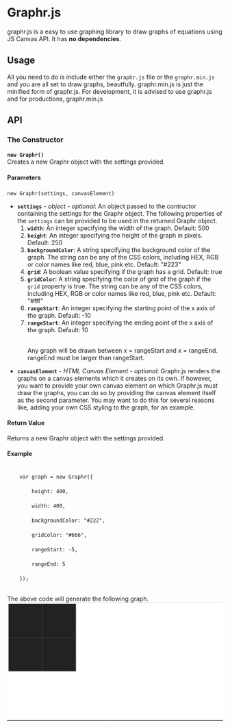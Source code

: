 <h1> Graphr.js </h1>
<p>
	graphr.js is a easy to use graphing library to draw graphs of equations using JS Canvas API. It has <b>no dependencies</b>.
</p>

<h2>Usage</h2>
<p>
	All you need to do is include either the <code>graphr.js</code> file or the <code>graphr.min.js</code> and you are all set to draw graphs, beautfully. graphr.min.js is just the minified form of graphr.js. For development, it is advised to use graphr.js and for productions, graphr.min.js
</p>

<h2>API</h2>


<h3>The Constructor</h3>	
<b><code>new Graphr()</code></b>
<br>
Creates a new Graphr object with the settings provided.
<h4>Parameters</h4>
<code>new Graphr(settings, canvasElement)</code>
<ul>
	<li>
		<b><code>settings</code></b> - <i>object</i> - <i>optional</i>: An object passed to the contructor containing the settings for the Graphr object. The following properties of the <code>settings</code> can be provided to be used in the returned Graphr object.
		<br>
		<ol>
			<li><b><code>width</code></b>: An integer specifying the width of the graph. Default: 500</li>
			<li><b><code>height</code></b>: An integer specifying the height of the graph in pixels. Default: 250</li>
			<li><b><code>backgroundColor</code></b>: A string specifying the background color of the graph. The string can be any of the CSS colors, including HEX, RGB or color names like red, blue, pink etc. Default: "#223"</li>
			<li><b><code>grid</code></b>: A boolean value specifying if the graph has a grid. Default: true</li>
			<li><b><code>gridColor</code></b>: A string specifying the color of grid of the graph if the <code>grid</code> property is true. The string can be any of the CSS colors, including HEX, RGB or color names like red, blue, pink etc.  Default: "#fff"</li>
			<li><b><code>rangeStart</code></b>:  An integer specifying the starting point of the x axis of the graph. Default: -10</li>
			<li><b><code>rangeStart</code></b>: An integer specifying the ending point of the x axis of the graph. Default: 10</li>
			<br>
			<p>Any graph will be drawn between x = rangeStart and x = rangeEnd. rangeEnd must be larger than rangeStart.</p>
		</ol>
	</li>
	<li>
		<b><code>canvasElement</code></b> - <i>HTML Canvas Element</i> - <i>optional</i>: Graphr.js renders the graphs on a canvas elements which it creates on its own. If however, you want to provide your own canvas element on which Graphr.js must draw the graphs, you can do so by providing the canvas element itself as the second parameter. You may want to do this for several reasons like, adding your own CSS styling to the graph, for an example.
	</li>
</ul>

<h4>Return Value</h4>
Returns a new Graphr object with the settings provided.

<h4>Example</h4>
<code>
	var graph = new Graphr({ <br>
		height: 400, <br>
		width: 400, <br>
		backgroundColor: "#222",<br>
		gridColor: "#666",<br>
		rangeStart: -5,<br>
		rangeEnd: 5<br>
	});
</code>

<br>

The above code will generate the following graph.
<img src="/readmeFiles/constructorExample.png" alt="Contructor output">